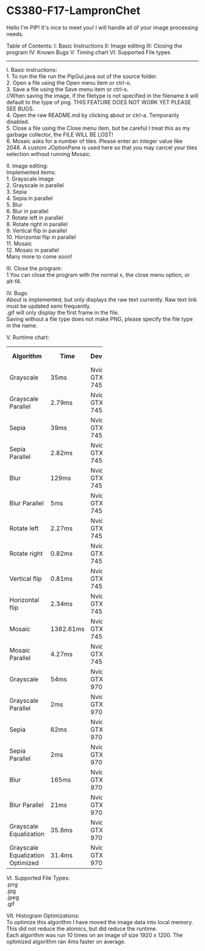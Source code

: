 

# CS380-F17-LampronChet

Hello I'm PIP! It's nice to meet you!
I will handle all of your image processing needs.

Table of Contents:
I: Basic Instructions
II: Image editing
III: Closing the program
IV: Known Bugs
V: Timing chart
VI: Supported File types

********************************************************

I. Basic instructions:
	<br>	1. To run the file run the PipGui.java out of the source folder.
	<br>	2. Open a file using the Open menu item or ctrl-o.
	<br>	3. Save a file using the Save menu item or ctrl-s.
 	<br>	//When saving the image, if the filetype is not specified in the filename it will default to the type of png. THIS FEATURE DOES NOT WORK YET PLEASE SEE BUGS.
	<br> 	4. Open the raw README.md by clicking about or ctrl-a. Temporarily disabled.
	<br>	5. Close a file using the Close menu item, but be careful I treat this as my garbage collector, the FILE WILL BE LOST!
	<br>    6. Mosaic asks for a number of tiles. Please enter an integer value like 2048. A custom JOptionPane is used here so that you may cancel your tiles selection without running Mosaic.
	
II. Image editing:
	<br>Implemented items:
	<br>1. Grayscale image
	<br>2. Grayscale in parallel
	<br>3. Sepia
	<br>4. Sepia in parallel
	<br>5. Blur
	<br>6. Blur in parallel
	<br>7. Rotate left in parallel
	<br>8. Rotate right in parallel
	<br>9. Vertical flip in parallel
	<br>10. Horizontal flip in parallel
	<br>11. Mosaic
	<br>12. Mosaic in parallel
	<br>Many more to come soon!

III. Close the program:
	<br>1.You can close the program with the normal x, the close menu option, or alt-f4. 
	
IV. Bugs:
	<br>About is implemented, but only displays the raw text currently. Raw text link must be updated semi frequently.
	<br>.gif will only display the first frame in the file.
	<br>Saving without a file type does not make PNG, please specify the file type in the name.
	
V. Runtime chart:

<table style = "width:50%">
  <tr>
    <th> Algorithm </th>
    <th> Time </th>
    <th> Device </th>
    <th> Operating System </th>
  </tr>
  <tr>
    <td> Grayscale </td>
    <td> 35ms </td>
    <td> Nvidia GTX 745 </td>
    <td> Ubuntu </td>
  </tr>
  
  <tr>
    <td> Grayscale Parallel </td>
    <td> 2.79ms </td>
    <td> Nvidia GTX 745 </td>
    <td> Ubuntu </td>
  </tr>
  
  
  <tr>
    <td> Sepia </td>
    <td> 39ms </td>
    <td> Nvidia GTX 745 </td>
    <td> Ubuntu </td>
  </tr>
  
  
  <tr>
    <td> Sepia Parallel</td>
    <td> 2.82ms </td>
    <td> Nvidia GTX 745 </td>
    <td> Ubuntu </td>
  </tr>
  
  <tr>
    <td> Blur </td>
    <td> 129ms </td>
    <td> Nvidia GTX 745 </td>
    <td> Ubuntu </td>
  </tr>
  
  
  <tr>
    <td> Blur Parallel</td>
    <td> 5ms </td>
    <td> Nvidia GTX 745 </td>
    <td> Ubuntu </td>
  </tr>
  
  <tr>
    <td> Rotate left</td>
    <td> 2.27ms </td>
    <td> Nvidia GTX 745 </td>
    <td> Ubuntu </td>
  </tr>
  
  <tr>
    <td> Rotate right</td>
    <td> 0.82ms </td>
    <td> Nvidia GTX 745 </td>
    <td> Ubuntu </td>
  </tr>
  
  <tr>
    <td> Vertical flip</td>
    <td> 0.81ms </td>
    <td> Nvidia GTX 745 </td>
    <td> Ubuntu </td>
  </tr>
  
  <tr>
    <td> Horizontal flip</td>
    <td> 2.34ms </td>
    <td> Nvidia GTX 745 </td>
    <td> Ubuntu </td>
  </tr>
  
  <tr>
    <td> Mosaic</td>
    <td> 1382.61ms </td>
    <td> Nvidia GTX 745 </td>
    <td> Ubuntu </td>
  </tr>
  
  <tr>
    <td> Mosaic Parallel</td>
    <td> 4.27ms </td>
    <td> Nvidia GTX 745 </td>
    <td> Ubuntu </td>
  </tr>
  
<tr>
    <td> Grayscale </td>
    <td> 54ms </td>
    <td> Nvidia GTX 970 </td>
    <td> Windows 10 </td>
  </tr>
  
  <tr>
    <td> Grayscale Parallel </td>
    <td> 2ms </td>
    <td> Nvidia GTX 970 </td>
    <td> Windows 10 </td>
  </tr>
  
  
  <tr>
    <td> Sepia </td>
    <td> 62ms </td>
    <td> Nvidia GTX 970 </td>
    <td> Windows 10 </td>
  </tr>
  
  
  <tr>
    <td> Sepia Parallel</td>
    <td> 2ms </td>
    <td> Nvidia GTX 970 </td>
    <td> Windows 10 </td>
  </tr>
  
  <tr>
    <td> Blur </td>
    <td> 165ms </td>
    <td> Nvidia GTX 970 </td>
    <td> Windows 10 </td>
  </tr>
  
  
  <tr>
    <td> Blur Parallel</td>
    <td> 21ms </td>
    <td> Nvidia GTX 970 </td>
    <td> Windows 10 </td>
  </tr>
  
  <tr>
    <td> Grayscale Equalization</td>
    <td> 35.8ms </td>
    <td> Nvidia GTX 970 </td>
    <td> Windows 10 </td>
  </tr>
  
  <tr>
    <td> Grayscale Equalization Optimized</td>
    <td> 31.4ms </td>
    <td> Nvidia GTX 970 </td>
    <td> Windows 10 </td>
  </tr>

</table>

VI. Supported File Types:
<br>.png
<br>.jpg
<br>.jpeg
<br>.gif

VII. Histogram Optimizations:
<br>To optimize this algorithm I have moved the image data into local memory. This did not reduce the atomics, but did reduce the runtime. 
<br>Each algorithm was run 10 times on an image of size 1920 x 1200. The optimized algorithm ran 4ms faster on average.
